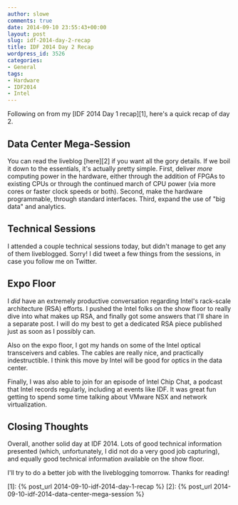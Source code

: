 ```yaml
---
author: slowe
comments: true
date: 2014-09-10 23:55:43+00:00
layout: post
slug: idf-2014-day-2-recap
title: IDF 2014 Day 2 Recap
wordpress_id: 3526
categories:
- General
tags:
- Hardware
- IDF2014
- Intel
---
```


Following on from my [IDF 2014 Day 1 recap][1], here's a quick recap of day 2.

## Data Center Mega-Session

You can read the liveblog [here][2] if you want all the gory details. If we boil it down to the essentials, it's actually pretty simple. First, deliver _more_ computing power in the hardware, either through the addition of FPGAs to existing CPUs or through the continued march of CPU power (via more cores or faster clock speeds or both). Second, make the hardware programmable, through standard interfaces. Third, expand the use of "big data" and analytics.

## Technical Sessions

I attended a couple technical sessions today, but didn't manage to get any of them liveblogged. Sorry! I did tweet a few things from the sessions, in case you follow me on Twitter.

## Expo Floor

I _did_ have an extremely productive conversation regarding Intel's rack-scale architecture (RSA) efforts. I pushed the Intel folks on the show floor to really dive into what makes up RSA, and finally got some answers that I'll share in a separate post. I will do my best to get a dedicated RSA piece published just as soon as I possibly can.

Also on the expo floor, I got my hands on some of the Intel optical transceivers and cables. The cables are really nice, and practically indestructible. I think this move by Intel will be good for optics in the data center.

Finally, I was also able to join for an episode of Intel Chip Chat, a podcast that Intel records regularly, including at events like IDF. It was great fun getting to spend some time talking about VMware NSX and network virtualization.

## Closing Thoughts

Overall, another solid day at IDF 2014. Lots of good technical information presented (which, unfortunately, I did not do a very good job capturing), and equally good technical information available on the show floor.

I'll try to do a better job with the liveblogging tomorrow. Thanks for reading!

[1]: {% post_url 2014-09-10-idf-2014-day-1-recap %}
[2]: {% post_url 2014-09-10-idf-2014-data-center-mega-session %}

